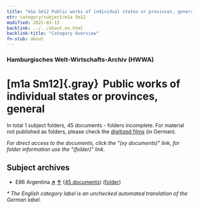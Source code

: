 ```yaml
---
title: "m1a Sm12 Public works of individual states or provinces, general"
etr: category/subject/m1a Sm12
modified: 2021-03-13
backlink: ../../about.en.html
backlink-title: "Category Overview"
fn-stub: about
---
```


### Hamburgisches Welt-Wirtschafts-Archiv (HWWA)
# [m1a Sm12]{.gray}&#8201; Public works of individual states or provinces, general&#160; 





In total 1 subject folders, 45 documents - folders incomplete.
For material not published as folders, please check the [digitized films](/film/h1_sh) (in German).

_For direct access to the documents, click the "(xy documents)" link, for folder information use the "(folder)" link._

## Subject archives


- E86 Argentina [**&nearr;**](../../../geo/i/141692/about.en.html "Argentina (all folders)") [**&uarr;**](../../../geo/about.en.html#E86 "Country category system") (<a href="https://pm20.zbw.eu/dfgview/sh/141692,144849" title="about: Argentina : Public works of individual states or provinces, general" target="_blank">45 documents</a>) ([folder](http://purl.org/pressemappe20/folder/sh/141692,144849))


_* The English category label is an unchecked automated translation of the German label._

